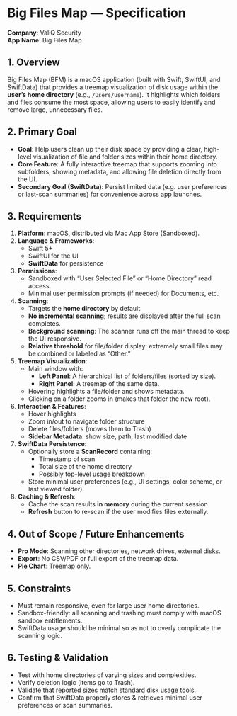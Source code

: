 # Big Files Map — Specification

**Company**: ValiQ Security  
**App Name**: Big Files Map  

## 1. Overview

Big Files Map (BFM) is a macOS application (built with Swift, SwiftUI, and SwiftData) that provides a treemap visualization of disk usage within the **user’s home directory** (e.g., `/Users/username`). It highlights which folders and files consume the most space, allowing users to easily identify and remove large, unnecessary files.

## 2. Primary Goal

- **Goal**: Help users clean up their disk space by providing a clear, high-level visualization of file and folder sizes within their home directory.  
- **Core Feature**: A fully interactive treemap that supports zooming into subfolders, showing metadata, and allowing file deletion directly from the UI.  
- **Secondary Goal (SwiftData)**: Persist limited data (e.g. user preferences or last-scan summaries) for convenience across app launches.

## 3. Requirements

1. **Platform**: macOS, distributed via Mac App Store (Sandboxed).
2. **Language & Frameworks**: 
   - Swift 5+
   - SwiftUI for the UI
   - **SwiftData** for persistence
3. **Permissions**:  
   - Sandboxed with “User Selected File” or “Home Directory” read access.  
   - Minimal user permission prompts (if needed) for Documents, etc.
4. **Scanning**:
   - Targets the **home directory** by default.
   - **No incremental scanning**; results are displayed after the full scan completes.
   - **Background scanning**: The scanner runs off the main thread to keep the UI responsive.
   - **Relative threshold** for file/folder display: extremely small files may be combined or labeled as “Other.”
5. **Treemap Visualization**:
   - Main window with:
     - **Left Panel**: A hierarchical list of folders/files (sorted by size).
     - **Right Panel**: A treemap of the same data.
   - Hovering highlights a file/folder and shows metadata.  
   - Clicking on a folder zooms in (makes that folder the new root).
6. **Interaction & Features**:
   - Hover highlights
   - Zoom in/out to navigate folder structure
   - Delete files/folders (moves them to Trash)
   - **Sidebar Metadata**: show size, path, last modified date
7. **SwiftData Persistence**:
   - Optionally store a **ScanRecord** containing:
     - Timestamp of scan
     - Total size of the home directory
     - Possibly top-level usage breakdown
   - Store minimal user preferences (e.g., UI settings, color scheme, or last viewed folder).
8. **Caching & Refresh**:
   - Cache the scan results **in memory** during the current session.
   - **Refresh** button to re-scan if the user modifies files externally.

## 4. Out of Scope / Future Enhancements

- **Pro Mode**: Scanning other directories, network drives, external disks.
- **Export**: No CSV/PDF or full export of the treemap data.
- **Pie Chart**: Treemap only.

## 5. Constraints

- Must remain responsive, even for large user home directories.
- Sandbox-friendly: all scanning and trashing must comply with macOS sandbox entitlements.
- SwiftData usage should be minimal so as not to overly complicate the scanning logic.

## 6. Testing & Validation

- Test with home directories of varying sizes and complexities.
- Verify deletion logic (items go to Trash).
- Validate that reported sizes match standard disk usage tools.
- Confirm that SwiftData properly stores & retrieves minimal user preferences or scan summaries.